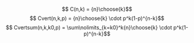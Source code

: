 $$ C(n,k) = {n}\choose{k}$$
$$ Cvert(n,k,p) = {n}\choose{k} \cdot p^k(1-p)^{n-k}$$
$$ Cvertsum(n,k,k0,p) = \sum\nolimits_{k=k0}^k{n}\choose{k} \cdot p^k(1-p)^{n-k}$$

